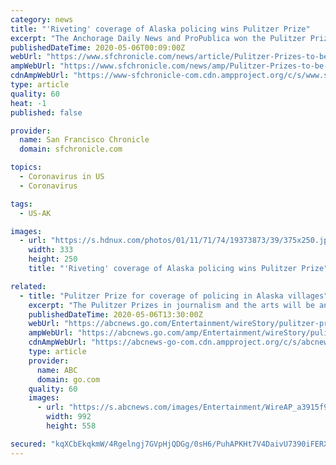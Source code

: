 ```yaml
---
category: news
title: "'Riveting' coverage of Alaska policing wins Pulitzer Prize"
excerpt: "The Anchorage Daily News and ProPublica won the Pulitzer Prize in public service Monday for illuminating the sparse policing of remote Alaska villages, as a delayed awards ceremony recognized writing,"
publishedDateTime: 2020-05-06T00:09:00Z
webUrl: "https://www.sfchronicle.com/news/article/Pulitzer-Prizes-to-be-announced-after-delay-15244601.php"
ampWebUrl: "https://www.sfchronicle.com/news/amp/Pulitzer-Prizes-to-be-announced-after-delay-15244601.php"
cdnAmpWebUrl: "https://www-sfchronicle-com.cdn.ampproject.org/c/s/www.sfchronicle.com/news/amp/Pulitzer-Prizes-to-be-announced-after-delay-15244601.php"
type: article
quality: 60
heat: -1
published: false

provider:
  name: San Francisco Chronicle
  domain: sfchronicle.com

topics:
  - Coronavirus in US
  - Coronavirus

tags:
  - US-AK

images:
  - url: "https://s.hdnux.com/photos/01/11/71/74/19373873/39/375x250.jpg"
    width: 333
    height: 250
    title: "'Riveting' coverage of Alaska policing wins Pulitzer Prize"

related:
  - title: "Pulitzer Prize for coverage of policing in Alaska villages"
    excerpt: "The Pulitzer Prizes in journalism and the arts will be announced Monday after being postponed by the coronavirus outbreak"
    publishedDateTime: 2020-05-06T13:30:00Z
    webUrl: "https://abcnews.go.com/Entertainment/wireStory/pulitzer-prizes-announced-delay-caused-virus-70487367"
    ampWebUrl: "https://abcnews.go.com/amp/Entertainment/wireStory/pulitzer-prizes-announced-delay-caused-virus-70487367"
    cdnAmpWebUrl: "https://abcnews-go-com.cdn.ampproject.org/c/s/abcnews.go.com/amp/Entertainment/wireStory/pulitzer-prizes-announced-delay-caused-virus-70487367"
    type: article
    provider:
      name: ABC
      domain: go.com
    quality: 60
    images:
      - url: "https://s.abcnews.com/images/Entertainment/WireAP_a3915f958143464a8fa6597c4639e2a7_16x9_992.jpg"
        width: 992
        height: 558

secured: "kqXCbEkqkmW/4Rgelngj7GVpHjQDGg/0sH6/PuhAPKHt7V4DaivU7390iFERXinS/t9Tb5TsoJW/r+CRb04Gc9K+UfccReOcvtaxVHP1Ov+sw2jgI8d0HIlPpuQ6D6HnK+WDc+DtkoFpLZghLQLLQ4M/vYDs9qVU187wUBTK4OkoJBxjU1CqS4NoxCmP+WuM1enSEAUGGVh0AsAY1wOiBnRu0XR0bJkAEqEKT/eY/cFdaqxqMHQaLD47AxRR1EOOhvWwwGTXbxa5i1JFDCPnPJCDLuwMb1iTxthslowoY181Ay7UnuUgTqIkoG9HxGzNJ9PJU5s9Fhicvc5U6C944N6qUEJo2ZMqVlJC20eF46R4uv3JLFmPHefpmX+XqmqenUN14U7p6FmpNwCxM7ugrdziiUumsYnJz5Ztpr8m5dO1oy9VbFgIP6SsYNW89CrOULpRjg1VdMabf0fpZTH5x9Gh9juVn28KfHtDpgMlYSs=;t7V5kD8rlBNNi5isYzWSVA=="
---
```


